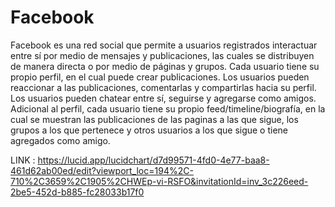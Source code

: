 # Facebook

Facebook es una red social que permite a usuarios registrados interactuar entre sí por medio de mensajes y publicaciones, las cuales se distribuyen de manera directa o por medio de páginas y grupos.
Cada usuario tiene su propio perfil, en el cual puede crear publicaciones.
Los usuarios pueden reaccionar a las publicaciones, comentarlas y compartirlas hacia su perfil.
Los usuarios pueden chatear entre sí, seguirse y agregarse como amigos.
Adicional al perfil, cada usuario tiene su propio feed/timeline/biografía, en la cual se muestran las publicaciones de las paginas a las que sigue, los grupos a los que pertenece y otros usuarios a los que sigue o tiene agregados como amigo.

LINK : https://lucid.app/lucidchart/d7d99571-4fd0-4e77-baa8-461d62ab00ed/edit?viewport_loc=194%2C-710%2C3659%2C1905%2CHWEp-vi-RSFO&invitationId=inv_3c226eed-2be5-452d-b885-fc28033b17f0
